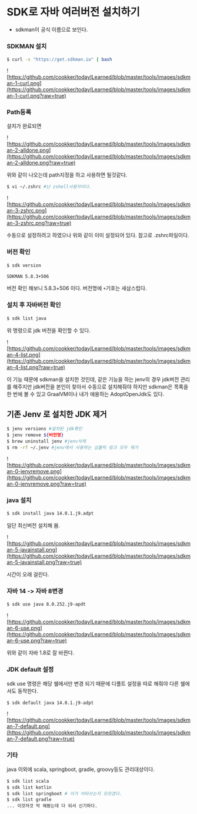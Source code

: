 # SDK로 자바 여러버전 설치하기

- sdkman이 공식 이름으로 보인다.



### SDKMAN 설치

```bash
$ curl -s "https://get.sdkman.io" | bash
```

![https://github.com/cookker/todayILearned/blob/master/tools/images/sdkman-1-curl.png](https://github.com/cookker/todayILearned/blob/master/tools/images/sdkman-1-curl.png?raw=true)



### Path등록

설치가 완료되면

![https://github.com/cookker/todayILearned/blob/master/tools/images/sdkman-2-alldone.png](https://github.com/cookker/todayILearned/blob/master/tools/images/sdkman-2-alldone.png?raw=true)

위와 같이 나오는데 path지정을 하고 사용하면 될것같다.

```bash
$ vi ~/.zshrc #난 zshell사용자이다.
```

![https://github.com/cookker/todayILearned/blob/master/tools/images/sdkman-3-zshrc.png](https://github.com/cookker/todayILearned/blob/master/tools/images/sdkman-3-zshrc.png?raw=true)

수동으로 설정하려고 하였으나 위와 같이 이미 설정되어 있다. 참고로 .zshrc파일이다.



### 버전 확인

```bash
$ sdk version 
```

```basic
SDKMAN 5.8.3+506
```

버전 확인 해보니 5.8.3+506 이다. 버전명에 `+`기호는 새삼스럽다.



### 설치 후 자바버전 확인

```bash
$ sdk list java
```

위 명령으로 jdk 버전을 확인할 수 있다.

![https://github.com/cookker/todayILearned/blob/master/tools/images/sdkman-4-list.png](https://github.com/cookker/todayILearned/blob/master/tools/images/sdkman-4-list.png?raw=true)



이 기능 때문에 sdkman을 설치한 것인데, 같은 기능을 하는 jenv의 경우 jdk버전 관리를 해주지만 jdk버전을 본인이 찾아서 수동으로 설치해줘야 하지만 sdkman은 목록을 한 번에 볼 수 있고 GraalVM이나 내가 애용하는 AdoptOpenJdk도 있다.



## 기존 Jenv 로 설치한 JDK 제거

```bash
$ jenv versions #설치된 jdk확인
$ jenv remove ${버전명}
$ brew uninstall jenv #jenv삭제
$ rm -rf ~/.jenv #jenv에서 사용하는 심볼릭 링크 모두 제거
```

![https://github.com/cookker/todayILearned/blob/master/tools/images/sdkman-0-jenvremove.png](https://github.com/cookker/todayILearned/blob/master/tools/images/sdkman-0-jenvremove.png?raw=true)



### java 설치

```bash
$ sdk install java 14.0.1.j9.adpt
```

일단 최신버전 설치해 봄.

![https://github.com/cookker/todayILearned/blob/master/tools/images/sdkman-5-javainstall.png](https://github.com/cookker/todayILearned/blob/master/tools/images/sdkman-5-javainstall.png?raw=true)

시간이 오래 걸린다.



### 자바 14 -> 자바 8변경

```bash
$ sdk use java 8.0.252.j9-apdt
```

![https://github.com/cookker/todayILearned/blob/master/tools/images/sdkman-6-use.png](https://github.com/cookker/todayILearned/blob/master/tools/images/sdkman-6-use.png?raw=true)



위와 같이 자바 1.8로 잘 바뀐다.



### JDK default 설정

sdk use 명령은 해당 쉘에서만 변경 되기 때문에 디폴트 설정을 따로 해줘야 다른 쉘에서도 동작한다.

```bash
$ sdk default java 14.0.1.j9-adpt
```

![https://github.com/cookker/todayILearned/blob/master/tools/images/sdkman-7-default.png](https://github.com/cookker/todayILearned/blob/master/tools/images/sdkman-7-default.png?raw=true)



### 기타

java 이외에 scala, springboot, gradle, groovy등도 관리대상이다.

```bash
$ sdk list scala
$ sdk list kotlin
$ sdk list springboot # 이거 어따쓰는지 모르겠다.
$ sdk list gradle
... 이것저것 막 해봤는데 다 되서 신기하다.
```


